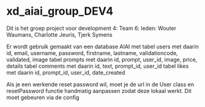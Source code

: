 # xd_aiai_group_DEV4

Dit is het groep project voor development 4: Team 6: leden: Wouter Waumans, Charlotte Jeuris, Tjerk Symens

Er wordt gebruik gemaakt van een database AIAI met
tabel users met daarin id, email, username, password, firstname, lastname, validationcode, validated, image
tabel prompts met daarin id, prompt, user_id, image, price, details
tabel comments met daarin id, text, prompt_id, user_id
tabel likes met daarin id, prompt_id, user_id, date_created

Als je een werkende reset password wil, moet je de url in de User class en resetPassword functie handmatig aanpassen zodat deze lokaal werkt.
Dit moet gebeuren via de config
